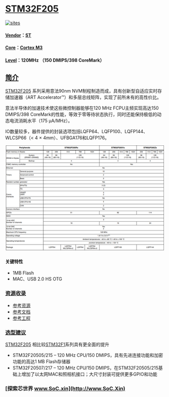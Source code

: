 ﻿# [STM32F205](https://github.com/SoCXin/STM32F205)

[![sites](http://182.61.61.133/link/resources/SoC.png)](http://SoC.Xin)

#### [Vendor](https://github.com/SoCXin/Vendor)：[ST](https://www.st.com/zh/microcontrollers-microprocessors.html)
#### [Core](https://github.com/SoCXin/Cortex)：[Cortex M3](https://github.com/SoCXin/CM3)
#### [Level](https://github.com/SoCXin/Level)：120MHz （150 DMIPS/398 CoreMark）

## [简介](https://github.com/SoCXin/STM32F205/wiki)

[STM32F205](https://github.com/SoCXin/STM32F205) 系列采用意法90nm NVM制程制造而成，具有创新型自适应实时存储加速器（ART Accelerator™）和多层总线矩阵，实现了前所未有的高性价比。

意法半导体的加速技术使这些微控制器能够在120 MHz FCPU主频实现高达150 DMIPS/398 CoreMark的性能，等效于零等待状态执行，同时还能保持极低的动态电流消耗水平（175 µA/MHz）。

IO数量较多，器件提供的封装选项包括LQFP64、LQFP100、LQFP144、WLCSP66（< 4 × 4mm）、UFBGA176和LQFP176。

[![sites](docs/STM32F205.png)](https://www.st.com/content/st_com/zh/products/microcontrollers-microprocessors/stm32-32-bit-arm-cortex-mcus/stm32-high-performance-mcus/stm32f2-series.html)

#### 关键特性

* 1MB Flash
* MAC、USB 2.0 HS OTG


### [资源收录](https://github.com/SoCXin)

* [参考资源](src/)
* [参考文档](docs/)
* [参考工程](project/)

### [选型建议](https://github.com/SoCXin)

[STM32F205](https://github.com/SoCXin/STM32F205) 相比较[STM32F1](https://github.com/SoCXin/STM32F1)系列具有更全面的提升

* STM32F20505/215 – 120 MHz CPU/150 DMIPS，具有先进连接功能和加密功能的高达1 MB Flash存储器
* STM32F20507/217 – 120 MHz CPU/150 DMIPS，在STM32F20505/215基础上增加了以太网MAC和照相机接口；大尺寸封装可提供更多GPIO和功能

###  [探索芯世界 www.SoC.xin](http://www.SoC.Xin)
